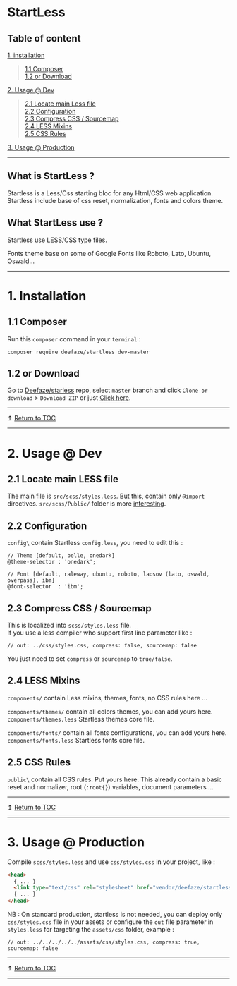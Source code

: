 # StartLess

## Table of content

[1. installation](#1-installation)
> [1.1 Composer](#11-composer)\
> [1.2 or Download](#12-or-download)

[2. Usage @ Dev](#2-usage--dev)
> [2.1 Locate main Less file](#21-locate-main-less-file)\
> [2.2 Configuration](#22-configuration)\
> [2.3 Compress CSS / Sourcemap](#23-compress-css--sourcemap)\
> [2.4 LESS Mixins](#24-less-mixins)\
> [2.5 CSS Rules](#25-css-rules)

[3. Usage @ Production](#3-usage--production)

___

## What is StartLess ?

Startless is a Less/Css starting bloc for any Html/CSS web application. Startless include base of css reset, normalization, fonts and colors theme.

## What StartLess use ?

Startless use LESS/CSS type files.

Fonts theme base on some of Google Fonts like Roboto, Lato, Ubuntu, Oswald...

___

# 1. Installation

## 1.1 Composer

Run this `composer` command in your `terminal` :
```console
composer require deefaze/startless dev-master
```

## 1.2 or Download

Go to [Deefaze/starless](https://github.com/Deefaze/startless) repo, select `master` branch and click `Clone or download` > `Download ZIP` or just [Click here](https://github.com/Deefaze/startless/archive/master.zip).


___
&mapstoup;  [Return to TOC](#table-of-content)
___

# 2. Usage @ Dev

## 2.1 Locate main LESS file

The main file is `src/scss/styles.less`. But this, contain only `@import` directives. `src/scss/Public/` folder is more [interesting](#25-scsspublic).

## 2.2 Configuration

`config\` contain Startless `config.less`, you need to edit this :
```less
// Theme [default, belle, onedark]
@theme-selector : 'onedark';

// Font [default, raleway, ubuntu, roboto, laosov (lato, oswald, overpass), ibm]
@font-selector  : 'ibm';
```

## 2.3 Compress CSS / Sourcemap

This is localized into `scss/styles.less` file.\
If you use a less compiler  who support first line parameter like :
```less
// out: ../css/styles.css, compress: false, sourcemap: false
```
You just need to set `compress` or `sourcemap` to `true/false`. 

## 2.4 LESS Mixins

`components/` contain Less mixins, themes, fonts, no CSS rules here ...

`components/themes/` contain all colors themes, you can add yours here.\
`components/themes.less` Startless themes core file.

`components/fonts/` contain all fonts configurations, you can add yours here.\
`components/fonts.less` Startless fonts core file.

## 2.5 CSS Rules

`public\` contain all CSS rules. Put yours here. This already contain a
basic reset and normalizer, root (`:root{}`) variables, document parameters ...

___
&mapstoup;  [Return to TOC](#table-of-content)
___

# 3. Usage @ Production

Compile `scss/styles.less` and use `css/styles.css` in your project, like :
```html
<head>
  { ... }
  <link type="text/css" rel="stylesheet" href="vendor/deefaze/startless/src/css/styles.css">
  { ... }
</head>
```
NB : On standard production, startless is not needed, you can deploy only `css/styles.css` file in your assets or configure the `out` file parameter in `styles.less` for targeting the `assets/css` folder, example :
```less
// out: ../../../../../assets/css/styles.css, compress: true, sourcemap: false
```
___
&mapstoup;  [Return to TOC](#table-of-content)
___
